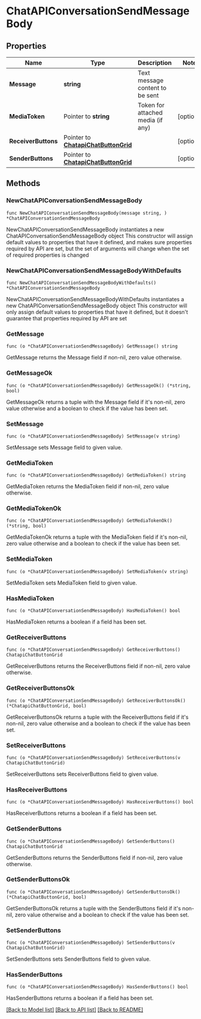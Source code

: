 # ChatAPIConversationSendMessageBody

## Properties

Name | Type | Description | Notes
------------ | ------------- | ------------- | -------------
**Message** | **string** | Text message content to be sent | 
**MediaToken** | Pointer to **string** | Token for attached media (if any) | [optional] 
**ReceiverButtons** | Pointer to [**ChatapiChatButtonGrid**](ChatapiChatButtonGrid.md) |  | [optional] 
**SenderButtons** | Pointer to [**ChatapiChatButtonGrid**](ChatapiChatButtonGrid.md) |  | [optional] 

## Methods

### NewChatAPIConversationSendMessageBody

`func NewChatAPIConversationSendMessageBody(message string, ) *ChatAPIConversationSendMessageBody`

NewChatAPIConversationSendMessageBody instantiates a new ChatAPIConversationSendMessageBody object
This constructor will assign default values to properties that have it defined,
and makes sure properties required by API are set, but the set of arguments
will change when the set of required properties is changed

### NewChatAPIConversationSendMessageBodyWithDefaults

`func NewChatAPIConversationSendMessageBodyWithDefaults() *ChatAPIConversationSendMessageBody`

NewChatAPIConversationSendMessageBodyWithDefaults instantiates a new ChatAPIConversationSendMessageBody object
This constructor will only assign default values to properties that have it defined,
but it doesn't guarantee that properties required by API are set

### GetMessage

`func (o *ChatAPIConversationSendMessageBody) GetMessage() string`

GetMessage returns the Message field if non-nil, zero value otherwise.

### GetMessageOk

`func (o *ChatAPIConversationSendMessageBody) GetMessageOk() (*string, bool)`

GetMessageOk returns a tuple with the Message field if it's non-nil, zero value otherwise
and a boolean to check if the value has been set.

### SetMessage

`func (o *ChatAPIConversationSendMessageBody) SetMessage(v string)`

SetMessage sets Message field to given value.


### GetMediaToken

`func (o *ChatAPIConversationSendMessageBody) GetMediaToken() string`

GetMediaToken returns the MediaToken field if non-nil, zero value otherwise.

### GetMediaTokenOk

`func (o *ChatAPIConversationSendMessageBody) GetMediaTokenOk() (*string, bool)`

GetMediaTokenOk returns a tuple with the MediaToken field if it's non-nil, zero value otherwise
and a boolean to check if the value has been set.

### SetMediaToken

`func (o *ChatAPIConversationSendMessageBody) SetMediaToken(v string)`

SetMediaToken sets MediaToken field to given value.

### HasMediaToken

`func (o *ChatAPIConversationSendMessageBody) HasMediaToken() bool`

HasMediaToken returns a boolean if a field has been set.

### GetReceiverButtons

`func (o *ChatAPIConversationSendMessageBody) GetReceiverButtons() ChatapiChatButtonGrid`

GetReceiverButtons returns the ReceiverButtons field if non-nil, zero value otherwise.

### GetReceiverButtonsOk

`func (o *ChatAPIConversationSendMessageBody) GetReceiverButtonsOk() (*ChatapiChatButtonGrid, bool)`

GetReceiverButtonsOk returns a tuple with the ReceiverButtons field if it's non-nil, zero value otherwise
and a boolean to check if the value has been set.

### SetReceiverButtons

`func (o *ChatAPIConversationSendMessageBody) SetReceiverButtons(v ChatapiChatButtonGrid)`

SetReceiverButtons sets ReceiverButtons field to given value.

### HasReceiverButtons

`func (o *ChatAPIConversationSendMessageBody) HasReceiverButtons() bool`

HasReceiverButtons returns a boolean if a field has been set.

### GetSenderButtons

`func (o *ChatAPIConversationSendMessageBody) GetSenderButtons() ChatapiChatButtonGrid`

GetSenderButtons returns the SenderButtons field if non-nil, zero value otherwise.

### GetSenderButtonsOk

`func (o *ChatAPIConversationSendMessageBody) GetSenderButtonsOk() (*ChatapiChatButtonGrid, bool)`

GetSenderButtonsOk returns a tuple with the SenderButtons field if it's non-nil, zero value otherwise
and a boolean to check if the value has been set.

### SetSenderButtons

`func (o *ChatAPIConversationSendMessageBody) SetSenderButtons(v ChatapiChatButtonGrid)`

SetSenderButtons sets SenderButtons field to given value.

### HasSenderButtons

`func (o *ChatAPIConversationSendMessageBody) HasSenderButtons() bool`

HasSenderButtons returns a boolean if a field has been set.


[[Back to Model list]](../README.md#documentation-for-models) [[Back to API list]](../README.md#documentation-for-api-endpoints) [[Back to README]](../README.md)


